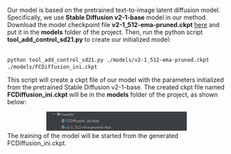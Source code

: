 Our model is based on the pretrained text-to-image latent diffusion model. Specifically, we use **Stable Diffusion v2-1-base** model in our method. Download the model checkpoint file **v2-1_512-ema-pruned.ckpt** [here](https://huggingface.co/stabilityai/stable-diffusion-2-1-base/tree/main) and put it in the **models** folder of the project. Then, run the python script **tool_add_control_sd21.py** to create our initialized model: 
<pre><code>
python tool_add_control_sd21.py ./models/v2-1_512-ema-pruned.ckpt ./models/FCDiffusion_ini.ckpt
</code></pre>
This script will create a ckpt file of our model with the parameters initialized from the pretrained Stable Diffusion v2-1-base. The created ckpt file named **FCDiffusion_ini.ckpt** will be in the **models** folder of the project, as shown below:
<div style="padding-left: 4%; padding-right: 4%;">
                <div align="center">
                    <img src="pictures/ckpt_file.png" width="70%"> <br>
		</div>
</div>
The training of the model will be started from the generated FCDiffusion_ini.ckpt.
